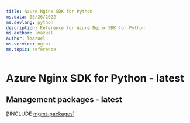 ```yaml
---
title: Azure Nginx SDK for Python
ms.data: 08/26/2022
ms.devlang: python
description: Reference for Azure Nginx SDK for Python
ms.author: lmazuel
author: lmazuel
ms.service: nginx
ms.topic: reference
---
```

# Azure Nginx SDK for Python - latest

## Management packages - latest
[!INCLUDE [mgmt-packages](nginx-mgmt-index.md)]
